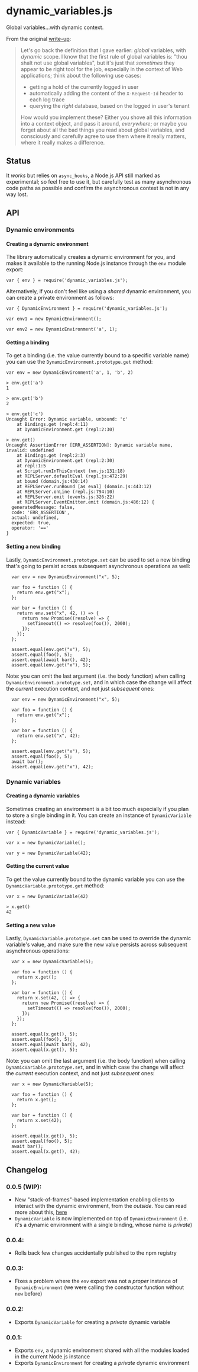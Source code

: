 # dynamic_variables.js

Global variables...with dynamic context.

From the original [write-up](https://matteolandi.net/plan.html#day-2021-02-28):

> Let's go back the definition that I gave earlier: _global_ variables, with
> _dynamic_ scope. I know that the first rule of global variables is: "thou
> shalt not use global variables", but it's just that _sometimes_ they appear
> to be right tool for the job, especially in the context of Web applications;
> think about the following use cases:
>
> - getting a hold of the currently logged in user
> - automatically adding the content of the `X-Request-Id` header to each log
>   trace
> - querying the _right_ database, based on the logged in user's tenant
>
> How would you implement these? Either you shove all this information into
> a context object, and pass it around, _everywhere_; or maybe you forget about
> all the bad things you read about global variables, and consciously and
> carefully agree to use them where it really matters, where it really makes
> a difference.

## Status

It _works_ but relies on `async_hooks`, a Node.js API still marked as
experimental; so feel free to use it, but carefully test as many asynchronous
code paths as possible and confirm the asynchronous context is not in any way
lost.

## API

### Dynamic environments

#### Creating a dynamic environment

The library automatically creates a dynamic environment for you, and makes it
available to the running Node.js instance through the `env` module export:

    var { env } = require('dynamic_variables.js');

Alternatively, if you don't feel like using a _shared_ dynamic environment, you
can create a private environment as follows:

    var { DynamicEnvironment } = require('dynamic_variables.js');

    var env1 = new DynamicEnvironment();

    var env2 = new DynamicEnvironment('a', 1);

#### Getting a binding

To get a binding (i.e. the value currently bound to a specific variable name)
you can use the `DynamicEnvironment.prototype.get` method:

    var env = new DynamicEnvironment('a', 1, 'b', 2)

    > env.get('a')
    1

    > env.get('b')
    2

    > env.get('c')
    Uncaught Error: Dynamic variable, unbound: 'c'
        at Bindings.get (repl:4:11)
        at DynamicEnvironment.get (repl:2:30)

    > env.get()
    Uncaught AssertionError [ERR_ASSERTION]: Dynamic variable name, invalid: undefined
        at Bindings.get (repl:2:3)
        at DynamicEnvironment.get (repl:2:30)
        at repl:1:5
        at Script.runInThisContext (vm.js:131:18)
        at REPLServer.defaultEval (repl.js:472:29)
        at bound (domain.js:430:14)
        at REPLServer.runBound [as eval] (domain.js:443:12)
        at REPLServer.onLine (repl.js:794:10)
        at REPLServer.emit (events.js:326:22)
        at REPLServer.EventEmitter.emit (domain.js:486:12) {
      generatedMessage: false,
      code: 'ERR_ASSERTION',
      actual: undefined,
      expected: true,
      operator: '=='
    }

#### Setting a new binding

Lastly, `DynamicEnvironment.prototype.set` can be used to set a new binding
that's going to persist across subsequent asynchronous operations as well:

      var env = new DynamicEnvironment("x", 5);

      var foo = function () {
        return env.get("x");
      };

      var bar = function () {
        return env.set("x", 42, () => {
          return new Promise((resolve) => {
            setTimeout(() => resolve(foo()), 2000);
          });
        });
      };

      assert.equal(env.get("x"), 5);
      assert.equal(foo(), 5);
      assert.equal(await bar(), 42);
      assert.equal(env.get("x"), 5);

Note: you can omit the last argument (i.e. the body function) when calling
`DynamicEnvironment.prototype.set`, and in which case
the change will affect the _current_ execution context, and not just
_subsequent_ ones:

      var env = new DynamicEnvironment("x", 5);

      var foo = function () {
        return env.get("x");
      };

      var bar = function () {
        return env.set("x", 42);
      };

      assert.equal(env.get("x"), 5);
      assert.equal(foo(), 5);
      await bar();
      assert.equal(env.get("x"), 42);

### Dynamic variables

#### Creating a dynamic variables

Sometimes creating an environment is a bit too much especially if you plan to
store a single binding in it. You can create an instance of `DynamicVariable`
instead:

    var { DynamicVariable } = require('dynamic_variables.js');

    var x = new DynamicVariable();

    var y = new DynamicVariable(42);

#### Getting the current value

To get the value currently bound to the dynamic variable you can
use the `DynamicVariable.prototype.get` method:

    var x = new DynamicVariable(42)

    > x.get()
    42

#### Setting a new value

Lastly, `DynamicVariable.prototype.set` can be used to override the dynamic
variable's value, and make sure the new value persists across subsequent
asynchronous operations:

      var x = new DynamicVariable(5);

      var foo = function () {
        return x.get();
      };

      var bar = function () {
        return x.set(42, () => {
          return new Promise((resolve) => {
            setTimeout(() => resolve(foo()), 2000);
          });
        });
      };

      assert.equal(x.get(), 5);
      assert.equal(foo(), 5);
      assert.equal(await bar(), 42);
      assert.equal(x.get(), 5);

Note: you can omit the last argument (i.e. the body function) when calling
`DynamicVariable.prototype.set`, and in which case the change will affect the
_current_ execution context, and not just _subsequent_ ones:

      var x = new DynamicVariable(5);

      var foo = function () {
        return x.get();
      };

      var bar = function () {
        return x.set(42);
      };

      assert.equal(x.get(), 5);
      assert.equal(foo(), 5);
      await bar();
      assert.equal(x.get(), 42);

## Changelog

### 0.0.5 (WIP):

- New "stack-of-frames"-based implementation enabling clients to interact with
  the dynamic environment, from the _outside_. You can read more about
  this, [here](XXX)
- `DynamicVariable` is now implemented on top of `DynamicEnvironment` (i.e.
  it's a dynamic environment with a single binding, whose name is _private_)

### 0.0.4:

- Rolls back few changes accidentally published to the npm registry

### 0.0.3:

- Fixes a problem where the `env` export was not a _proper_ instance of
  `DynamicEnvironment` (we were calling the constructor function without `new`
  before)

### 0.0.2:

- Exports `DynamicVariable` for creating a _private_ dynamic variable

### 0.0.1:

- Exports `env`, a dynamic environment shared with all the modules loaded in
  the current Node.js instance
- Exports `DynamicEnvironment` for creating a _private_ dynamic environment
